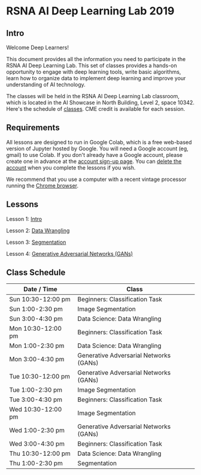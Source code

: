 
# RSNA AI Deep Learning Lab 2019

## Intro

Welcome Deep Learners!  

This document provides all the information you need to participate in the RSNA AI Deep Learning Lab. This set of classes provides a hands-on opportunity to engage with deep learning tools, write basic algorithms, learn how to organize data to implement deep learning and improve your understanding of AI technology. 

The classes will be held in the RSNA AI Deep Learning Lab classroom, which is located in the AI Showcase in North Building, Level 2, space 10342. Here's the schedule of [classes](#class-schedule). CME credit is available for each session.


## Requirements

All lessons are designed to run in Google Colab, which is a free web-based version of Jupyter hosted by Google. You will need a Google account (eg, gmail) to use Colab. If you don't already have a Google account, please create one in advance at the [account sign-up page](https://accounts.google.com/signup/v2/webcreateaccount?flowName=GlifWebSignIn&flowEntry=SignUp). You can [delete the account](https://support.google.com/accounts/answer/32046?hl=en) when you complete the lessons if you wish. 

We recommend that you use a computer with a recent vintage processor running the [Chrome browser](https://www.google.com/chrome/). 

## Lessons

Lesson 1: [Intro](https://colab.research.google.com/github/RSNA/AI-Deep-Learning-Lab/blob/master/IntrotoDeepLearning.ipynb)

Lesson 2: [Data Wrangling](https://colab.research.google.com/github/ImagingInformatics/machine-learning/blob/master/SiiM2019/MLcourse_Notebook_1_update.ipynb)

Lesson 3: [Segmentation](https://colab.research.google.com/github/fangyi-mdai/rsna-2019-segmentation/blob/master/brain_segmentation.ipynb) 

Lesson 4: [Generative Adversarial Networks (GANs)](https://colab.research.google.com/github/RSNA/AI-Deep-Learning-Lab/blob/master/DeepLearningLab-BasicGAN.ipynb)


## Class Schedule

| Date / Time | Class |
| --- | --- |
| Sun 10:30-12:00 pm | Beginners: Classification Task |
| Sun 1:00-2:30 pm | Image Segmentation |
| Sun 3:00-4:30 pm | Data Science: Data Wrangling |
| Mon 10:30-12:00 pm | Beginners: Classification Task |
| Mon 1:00-2:30 pm | Data Science: Data Wrangling |
| Mon 3:00-4:30 pm | Generative Adversarial Networks (GANs) |
| Tue 10:30-12:00 pm | Generative Adversarial Networks (GANs) |
| Tue 1:00-2:30 pm | Image Segmentation |
| Tue 3:00-4:30 pm | Beginners: Classification Task |
| Wed 10:30-12:00 pm | Image Segmentation |
| Wed 1:00-2:30 pm | Generative Adversarial Networks (GANs) |
| Wed 3:00-4:30 pm | Beginners: Classification Task |
| Thu 10:30-12:00 pm | Data Science: Data Wrangling |
| Thu 1:00-2:30 pm | Segmentation |

	
